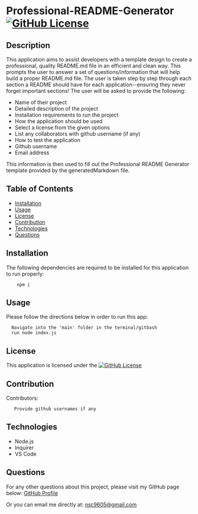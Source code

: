 
  
  # Professional-README-Generator [![GitHub License](https://img.shields.io/badge/license-MIT-yellow.svg)](https://opensource.org/licenses/MIT)
  

  ## Description
   This application aims to assist developers with a template design to create a professional, quality README.md file in an efficient and clean way. This prompts the user to answer a set of questions/information that will help build a proper README.md file. The user is taken step by step through each section a README should have for each application--ensuring they never forget important sections! The user will be asked to provide the following:

   * Name of their project
   * Detailed description of the project
   * Installation requirements to run the project
   * How the application should be used
   * Select a license from the given options
   * List any collaborators with github username (if any)
   * How to test the application
   * Github username
   * Email address

   This information is then used to fill out the Professional README Generator template provided by the generatedMarkdown file.

  ## Table of Contents
  
  * [Installation](#installation)
  * [Usage](#usage)
  * [License](#license)
  * [Contribution](#contribution)
  * [Technologies](#technologies)
  * [Questions](#questions)
 

  ## Installation
  The following dependencies are required to be installed for this application to run properly:
  ```
      npm i
  ```

  ## Usage
  Please follow the directions below in order to run this app:
  ```
    Navigate into the 'main' folder in the terminal/gitbash
    run node index.js
  ```

  ## License
  This application is licensed under the [![GitHub License](https://img.shields.io/badge/license-MIT-yellow.svg)](https://opensource.org/licenses/MIT)

  ## Contribution
  Contributors:
  ```
     Provide github usernames if any
  ```

  ## Technologies 
  * Node.js 
  * Inquirer
  * VS Code

  ## Questions
  For any other questions about this project, please visit my GitHub page below:
      [GitHub Profile](https://github.com/nsc9605/Professional-README-Generator)
    
  Or you can email me directly at: nsc9605@gmail.com
  
